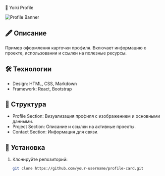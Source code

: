  👤 Yoiki Profile

![Profile Banner](https://example.com/profile-banner.png)

## 🖋 Описание

Пример оформления карточки профиля. Включает информацию о проекте, использовании и ссылки на полезные ресурсы. 

## 🛠 Технологии

- Design: HTML, CSS, Markdown
- Framework: React, Bootstrap

## 📂 Структура

- Profile Section: Визуализация профиля с изображением и основными данными.
- Project Section: Описание и ссылки на активные проекты.
- Contact Section: Информация для связи.

## 🚀 Установка

1. Клонируйте репозиторий:
   ```bash
   git clone https://github.com/your-username/profile-card.git
